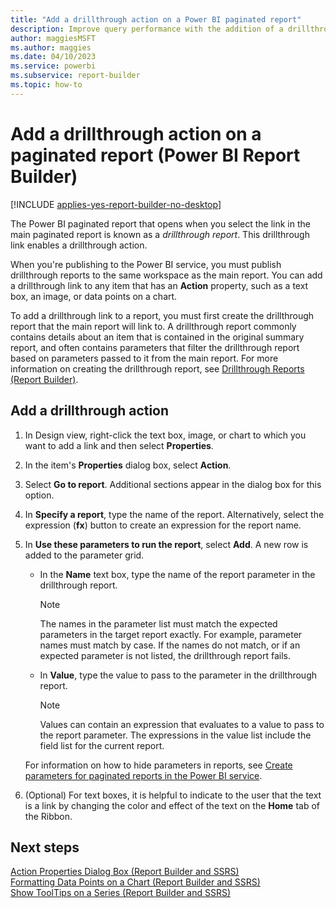 ```yaml
---
title: "Add a drillthrough action on a Power BI paginated report"
description: Improve query performance with the addition of a drillthrough action link in a text box, an image, or data points on a chart in a Power BI paginated report.
author: maggiesMSFT
ms.author: maggies
ms.date: 04/10/2023
ms.service: powerbi
ms.subservice: report-builder
ms.topic: how-to
---
```

# Add a drillthrough action on a paginated report (Power BI Report Builder)

[!INCLUDE [applies-yes-report-builder-no-desktop](../../includes/applies-yes-report-builder-no-desktop.md)]

The Power BI paginated report that opens when you select the link in the main paginated report is known as a *drillthrough report*. This drillthrough link enables a drillthrough action.  
  
When you're publishing to the Power BI service, you must publish drillthrough reports to the same workspace as the main report. You can add a drillthrough link to any item that has an **Action** property, such as a text box, an image, or data points on a chart.  
  
 To add a drillthrough link to a report, you must first create the drillthrough report that the main report will link to. A drillthrough report commonly contains details about an item that is contained in the original summary report, and often contains parameters that filter the drillthrough report based on parameters passed to it from the main report. For more information on creating the drillthrough report, see [Drillthrough Reports &#40;Report Builder&#41;](drillthrough-reports-report-builder-.md).  

## Add a drillthrough action  
  
1. In Design view, right-click the text box, image, or chart to which you want to add a link and then select **Properties**.  
  
1. In the item's **Properties** dialog box, select **Action**.  
  
1. Select **Go to report**. Additional sections appear in the dialog box for this option.  
  
1. In **Specify a report**, type the name of the report. Alternatively, select the expression (**fx**) button to create an expression for the report name.  
  
1. In **Use these parameters to run the report**, select **Add**. A new row is added to the parameter grid.  
  
    - In the **Name** text box, type the name of the report parameter in the drillthrough report.  
  
        > [!NOTE]  
        >  The names in the parameter list must match the expected parameters in the target report exactly. For example, parameter names must match by case. If the names do not match, or if an expected parameter is not listed, the drillthrough report fails.  
  
    - In **Value**, type the value to pass to the parameter in the drillthrough report.  
  
        > [!NOTE]  
        >  Values can contain an expression that evaluates to a value to pass to the report parameter. The expressions in the value list include the field list for the current report.  
  
     For information on how to hide parameters in reports, see [Create parameters for paginated reports in the Power BI service](../parameters/paginated-reports-create-parameters.md).
  
1. (Optional) For text boxes, it is helpful to indicate to the user that the text is a link by changing the color and effect of the text on the **Home** tab of the Ribbon.  

## Next steps

 [Action Properties Dialog Box &#40;Report Builder and SSRS&#41;](/sql/reporting-services/report-design/add-a-hyperlink-to-a-url-report-builder-and-ssrs)   
 [Formatting Data Points on a Chart &#40;Report Builder and SSRS&#41;](/sql/reporting-services/report-design/formatting-data-points-on-a-chart-report-builder-and-ssrs)   
 [Show ToolTips on a Series &#40;Report Builder and SSRS&#41;](/sql/reporting-services/report-design/show-tooltips-on-a-series-report-builder-and-ssrs)  
  
